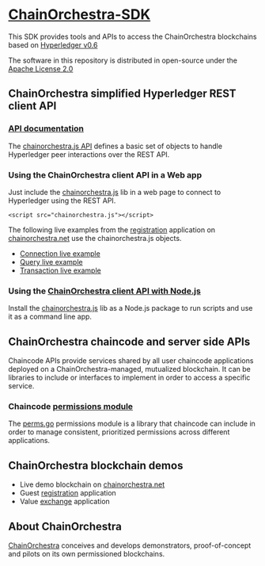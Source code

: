 # [ChainOrchestra-SDK](https://github.com/ChainOrchestra/ChainOrchestra-SDK)

This SDK provides tools and APIs to access the ChainOrchestra blockchains based on 
[Hyperledger v0.6](http://hyperledger-fabric.readthedocs.io/en/v0.6/API/CoreAPI.html)

The software in this repository is distributed in open-source under the 
[Apache License 2.0](https://www.apache.org/licenses/LICENSE-2.0)


## ChainOrchestra simplified Hyperledger REST client API

### [API documentation](https://chainorchestra.github.io/ChainOrchestra-SDK/index.html)

The [chainorchestra.js API](https://chainorchestra.github.io/ChainOrchestra-SDK/index.html) defines 
a basic set of objects to handle Hyperledger peer interactions over the REST API.

### Using the ChainOrchestra client API in a Web app

Just include the [chainorchestra.js](https://chainorchestra.github.io/ChainOrchestra-SDK/chainorchestra.js.html) lib in a web page
to connect to Hyperledger using the REST API.

```
<script src="chainorchestra.js"></script>
```

The following live examples from the [registration](http://chainorchestra.net/#/4) application on 
[chainorchestra.net](http://chainorchestra.net) use the chainorchestra.js objects.

  * [Connection live example](http://chainorchestra.net/ChainOrchestra-SDK/sampleConnection.html)
  * [Query live example](http://chainorchestra.net/ChainOrchestra-SDK/sampleQuery.html)
  * [Transaction live example](http://chainorchestra.net/ChainOrchestra-SDK/sampleTransaction.html)

### Using the [ChainOrchestra client API with Node.js](lib/js/)

Install the [chainorchestra.js](https://chainorchestra.github.io/ChainOrchestra-SDK/chainorchestra.js.html) lib 
as a Node.js package to run scripts and use it as a command line app.


## ChainOrchestra chaincode and server side APIs

Chaincode APIs provide services shared by all user chaincode applications deployed on a ChainOrchestra-managed, mutualized blockchain.
It can be libraries to include or interfaces to implement in order to access a specific service.

### Chaincode [permissions module](lib/chaincode/perms)

The [perms.go](lib/chaincode/perms/perms.go) permissions module is a library that chaincode can include in order to 
manage consistent, prioritized permissions across different applications.


## ChainOrchestra blockchain demos

  * Live demo blockchain on [chainorchestra.net](http://chainorchestra.net)
  * Guest [registration](http://chainorchestra.net/#/4) application
  * Value [exchange](http://chainorchestra.net/#/5) application


## About ChainOrchestra

[ChainOrchestra](http://chainorchestra.com) conceives and develops demonstrators, 
proof-of-concept and pilots on its own permissioned blockchains.


